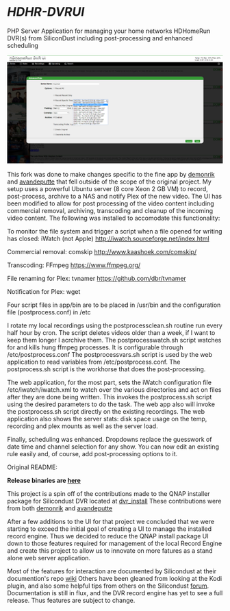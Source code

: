 # *HDHR-DVRUI*
PHP Server Application for managing your home networks HDHomeRun DVR(s) from SiliconDust including post-processing and enhanced scheduling

![Edit Rule](HDHomeRun_DVR_UI_EditRule.png) 

This fork was done to make changes specific to the fine app by [demonrik](https://github.com/demonrik) and [avandeputte](https://github.com/avandeputte) that fell outside of the scope of the original project.
My setup uses a powerful Ubuntu server (8 core Xeon 2 GB VM) to record, post-process, archive to a NAS and notify Plex of the new video.
The UI has been modified to allow for post processing of the video content including commercial removal, archiving, transcoding and cleanup of the incoming video content.
The following was installed to accomodate this functionality:

To monitor the file system and trigger a script when a file opened for writing has closed: iWatch (not Apple)
http://iwatch.sourceforge.net/index.html

Commercial removal: comskip
http://www.kaashoek.com/comskip/

Transcoding: FFmpeg
https://www.ffmpeg.org/

File renaming for Plex: tvnamer
https://github.com/dbr/tvnamer

Notification for Plex: wget

Four script files in app/bin are to be placed in /usr/bin and the configuration file (postprocess.conf) in /etc

I rotate my local recordings using the postprocessclean.sh routine run every half hour by cron.   The script deletes videos older than a week, if I want to keep them longer I acrchive them.
The postprocesswatch.sh script watches for and kills hung ffmpeg processes.   It is configurable through /etc/postprocess.conf
The postprocessvars.sh script is used by the web application to read variables from /etc/postprocess.conf.
The postprocess.sh script is the workhorse that does the post-processing.

The web application, for the most part, sets the iWatch configuration file /etc/iwatch/iwatch.xml to watch over the various directories and act on files after they are done being written.  This invokes the postprocess.sh script using the desired parameters to do the task.   The web app also will invoke the postprocess.sh script directly on the existing recordings.
The web application also shows the server stats: disk space usage on the temp, recording and plex mounts as well as the server load.

Finally, scheduling was enhanced.   Dropdowns replace the guesswork of date time and channel selection for any show.   You can now edit an existing rule easily and, of course, add post-processing options to it.


Original README:

**Release binaries are [here](https://github.com/demonrik/HDHR-DVRUI/releases)**

This project is a spin off of the contributions made to the QNAP installer package for Silicondust DVR located at [dvr_install](https://github.com/Silicondust/dvr_install)
These contributions were from both [demonrik](https://github.com/demonrik) and [avandeputte](https://github.com/avandeputte)

After a few additions to the UI for that project we concluded that we were starting to exceed the initial goal of creating a UI to manage the installed record engine.
Thus we decided to reduce the QNAP install package UI down to those features required for management of the local Record Engine and create this project to allow us to innovate on more fatures as a stand alone web server application.

Most of the features for interaction are documented by Silicondust at their documention's repo [wiki](https://github.com/Silicondust/documentation/wiki)
Others have been gleaned from looking at the Kodi plugin, and also some helpful tips from others on the Silicondust [forum](https://www.silicondust.com/forum).
Documentation is still in flux, and the DVR record engine has yet to see a full release. Thus features are subject to change.
